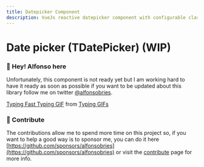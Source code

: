 ```yaml
---
title: Datepicker Component
description: VueJs reactive datepicker component with configurable classes and variants. Friendly with utility-first frameworks like TailwindCSS.
---
```


# Date picker (TDatePicker) (WIP)

### 👋 Hey! Alfonso here 

Unfortunately, this component is not ready yet but I am working hard to have it ready as soon as possible if you want to be updated about this library follow me on twitter [@alfonsobries](https://twitter.com/alfonsobries).

<div class="tenor-gif-embed" data-postid="15104026" data-share-method="host" data-width="100%" data-aspect-ratio="1.0"><a href="https://tenor.com/view/typing-fast-typing-cat-cat-typing-gif-15104026">Typing Fast Typing GIF</a> from <a href="https://tenor.com/search/typing-gifs">Typing GIFs</a></div><script type="text/javascript" async src="https://tenor.com/embed.js"></script>

### 🤝 Contribute

The contributions allow me to spend more time on this project so, if you want to help a good way is to sponsor me, you can do it here [https://github.com/sponsors/alfonsobries](https://github.com/sponsors/alfonsobries) or visit the [contribute](/contribute) page for more info.

